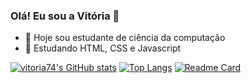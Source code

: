 ### Olá! Eu sou a Vitória 👋

- :space_invader: Hoje sou estudante de ciência da computação
- :space_invader: Estudando HTML, CSS e Javascript

[![vitoria74's GitHub stats](https://github-readme-stats.vercel.app/api?username=vitoria74&hide=stars,issues&count_private=true&show_icons=true&theme=aura&icon_color=FF00FF&include_all_commits=true)](https://github.com/vitoria74/github-readme-stats)
[![Top Langs](https://github-readme-stats.vercel.app/api/top-langs/?username=vitoria74&layout=compact&theme=aura)](https://github.com/vitoria74/github-readme-stats)
[![Readme Card](https://github-readme-stats.vercel.app/api/pin/?username=vitoria74&repo=nlw-experts)](https://github.com/vitoria74/nlw-experts)
